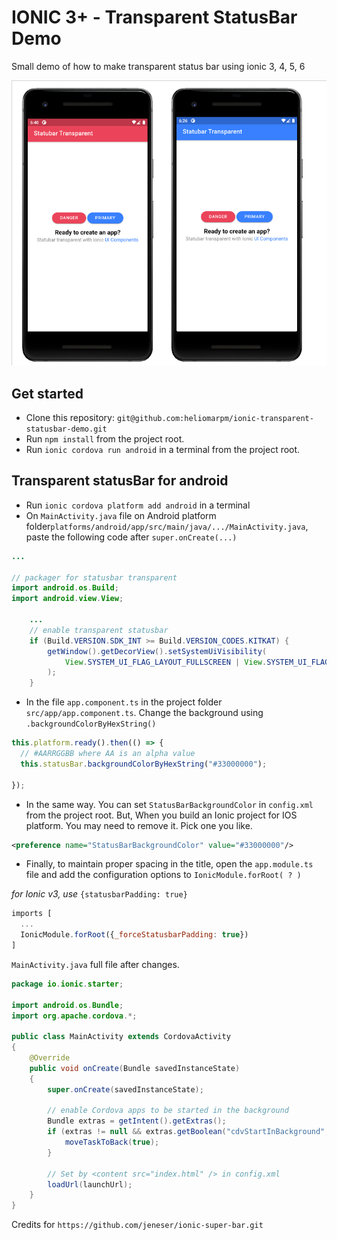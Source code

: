 # IONIC 3+ - Transparent StatusBar Demo

Small demo of how to make transparent status bar using ionic 3, 4, 5, 6

![Screenshot](https://github.com/heliomarpm/screenshots/blob/main/screenshot-ionic-demo-statusbar-transparent.png?raw=true)

## Get started

* Clone this repository:  `git@github.com:heliomarpm/ionic-transparent-statusbar-demo.git`
* Run `npm install` from the project root.
* Run `ionic cordova run android` in a terminal from the project root.

## Transparent statusBar for android

* Run `ionic cordova platform add android` in a terminal
* On `MainActivity.java` file on Android platform folder`platforms/android/app/src/main/java/.../MainActivity.java`, paste the following code after `super.onCreate(...)`

```java
...

// packager for statusbar transparent
import android.os.Build;
import android.view.View;

    ...
    // enable transparent statusbar
    if (Build.VERSION.SDK_INT >= Build.VERSION_CODES.KITKAT) {
        getWindow().getDecorView().setSystemUiVisibility(
            View.SYSTEM_UI_FLAG_LAYOUT_FULLSCREEN | View.SYSTEM_UI_FLAG_LAYOUT_STABLE
        );
    }

```

* In the file `app.component.ts` in the project folder `src/app/app.component.ts`. Change the background using `.backgroundColorByHexString()`

```javascript
this.platform.ready().then(() => {
  // #AARRGGBB where AA is an alpha value
  this.statusBar.backgroundColorByHexString("#33000000");

});
```

* In the same way. You can set `StatusBarBackgroundColor` in `config.xml` from the project root.
But, When you build an Ionic project for IOS platform. You may need to remove it. Pick one you like.

```xml
<preference name="StatusBarBackgroundColor" value="#33000000"/>
```

* Finally, to maintain proper spacing in the title, open the `app.module.ts` file and add the configuration options to `IonicModule.forRoot( ? )`

_for Ionic v3, use_ `{statusbarPadding: true}`

```javascript
imports [
  ...
  IonicModule.forRoot({_forceStatusbarPadding: true})
]
```

`MainActivity.java` full file after changes.
```java
package io.ionic.starter;

import android.os.Bundle;
import org.apache.cordova.*;

public class MainActivity extends CordovaActivity
{
    @Override
    public void onCreate(Bundle savedInstanceState)
    {
        super.onCreate(savedInstanceState);

        // enable Cordova apps to be started in the background
        Bundle extras = getIntent().getExtras();
        if (extras != null && extras.getBoolean("cdvStartInBackground", false)) {
            moveTaskToBack(true);
        }

        // Set by <content src="index.html" /> in config.xml
        loadUrl(launchUrl);
    }
}
```
Credits for `https://github.com/jeneser/ionic-super-bar.git`
